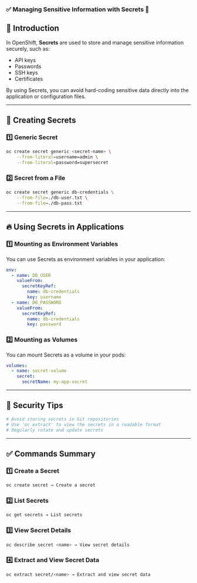 ### ✅  Managing Sensitive Information with Secrets 🔑

## 📌 **Introduction**
In OpenShift, **Secrets** are used to store and manage sensitive information securely, such as:
- API keys  
- Passwords  
- SSH keys  
- Certificates  

By using Secrets, you can avoid hard-coding sensitive data directly into the application or configuration files.

---

## 🚀 **Creating Secrets**

### 1️⃣ **Generic Secret**

```bash
oc create secret generic <secret-name> \
    --from-literal=username=admin \
    --from-literal=password=supersecret
```

### 2️⃣ **Secret from a File**

```bash
oc create secret generic db-credentials \
    --from-file=./db-user.txt \
    --from-file=./db-pass.txt
```

---

## 🔥 **Using Secrets in Applications**

### 1️⃣ **Mounting as Environment Variables**

You can use Secrets as environment variables in your application:

```yaml
env:
  - name: DB_USER
    valueFrom:
      secretKeyRef:
        name: db-credentials
        key: username
  - name: DB_PASSWORD
    valueFrom:
      secretKeyRef:
        name: db-credentials
        key: password
```

### 2️⃣ **Mounting as Volumes**

You can mount Secrets as a volume in your pods:

```yaml
volumes:
  - name: secret-volume
    secret:
      secretName: my-app-secret
```

---

## 🔐 **Security Tips**

```bash
# Avoid storing secrets in Git repositories
# Use 'oc extract' to view the secrets in a readable format
# Regularly rotate and update secrets
```

---

## ✅ **Commands Summary**

### 1️⃣ **Create a Secret**
```bash
oc create secret → Create a secret
```

### 2️⃣ **List Secrets**
```bash
oc get secrets → List secrets
```

### 3️⃣ **View Secret Details**
```bash
oc describe secret <name> → View secret details
```

### 4️⃣ **Extract and View Secret Data**
```bash
oc extract secret/<name> → Extract and view secret data
```


